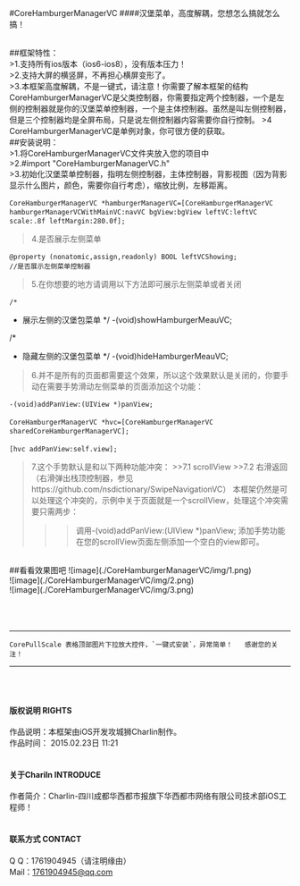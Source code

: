 #CoreHamburgerManagerVC
####汉堡菜单，高度解耦，您想怎么搞就怎么搞！


<br />
##框架特性：<br />
>1.支持所有ios版本（ios6-ios8），没有版本压力！<br />
>2.支持大屏的横竖屏，不再担心横屏变形了。<br />
>3.本框架高度解耦，不是一键式，请注意！你需要了解本框架的结构 CoreHamburgerManagerVC是父类控制器，你需要指定两个控制器，一个是左侧的控制器就是你的汉堡菜单控制器，一个是主体控制器。虽然是叫左侧控制器，但是三个控制器均是全屏布局，只是说左侧控制器内容需要你自行控制。
>4 CoreHamburgerManagerVC是单例对象，你可很方便的获取。

<br />
##安装说明：<br />
>1.将CoreHamburgerManagerVC文件夹放入您的项目中<br />
>2.#import "CoreHamburgerManagerVC.h"<br />
>3.初始化汉堡菜单控制器，指明左侧控制器，主体控制器，背影视图（因为背影显示什么图片，颜色，需要你自行考虑），缩放比例，左移距离。

    CoreHamburgerManagerVC *hamburgerManagerVC=[CoreHamburgerManagerVC hamburgerManagerVCWithMainVC:navVC bgView:bgView leftVC:leftVC scale:.8f leftMargin:280.0f];
    
    
>4.是否展示左侧菜单

    @property (nonatomic,assign,readonly) BOOL leftVCShowing;                                //是否展示左侧菜单控制器

>5.在你想要的地方请调用以下方法即可展示左侧菜单或者关闭

    /*
 *  展示左侧的汉堡包菜单
 */
-(void)showHamburgerMeauVC;


/*
 *  隐藏左侧的汉堡包菜单
 */
-(void)hideHamburgerMeauVC;

>6.并不是所有的页面都需要这个效果，所以这个效果默认是关闭的，你要手动在需要手势滑动左侧菜单的页面添加这个功能：

    -(void)addPanView:(UIView *)panView;
    
    CoreHamburgerManagerVC *hvc=[CoreHamburgerManagerVC sharedCoreHamburgerManagerVC];
    
    [hvc addPanView:self.view];
>7.这个手势默认是和以下两种功能冲突：
    >>7.1 scrollView
    >>7.2 右滑返回（右滑弹出栈顶控制器，参见https://github.com/nsdictionary/SwipeNavigationVC）
  本框架仍然是可以处理这个冲突的，示例中关于页面就是一个scrollView，处理这个冲突需要只需两步：
   >>> 调用-(void)addPanView:(UIView *)panView; 添加手势功能
   >>> 在您的scrollView页面左侧添加一个空白的view即可。
   
  
<br />
##看看效果图吧
![image](./CoreHamburgerManagerVC/img/1.png)<br />
![image](./CoreHamburgerManagerVC/img/2.png)<br />
![image](./CoreHamburgerManagerVC/img/3.png)<br />
<br /><br />

<br />

-----
    CorePullScale 表格顶部图片下拉放大控件，`一键式安装`，异常简单！   感谢您的关注！ 
-----



<br /><br />

#### 版权说明 RIGHTS <br />
作品说明：本框架由iOS开发攻城狮Charlin制作。<br />
作品时间： 2015.02.23日 11:21<br /><br />

#### 关于Chariln INTRODUCE <br />
作者简介：Charlin-四川成都华西都市报旗下华西都市网络有限公司技术部iOS工程师！<br /><br />


#### 联系方式 CONTACT <br />
Q    Q：1761904945（请注明缘由）<br />
Mail：1761904945@qq.com<br />


